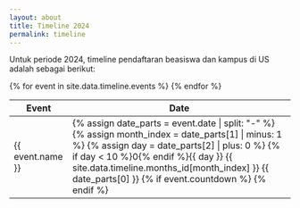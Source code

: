```yaml
---
layout: about
title: Timeline 2024
permalink: timeline
---
```


Untuk periode 2024, timeline pendaftaran beasiswa dan kampus di US adalah sebagai berikut:

<div class="col-md-12">
    <table class="table">
        <thead>
            <tr>
                <th class="event-column">Event</th>
                <th class="date-column">Date</th>
            </tr>
        </thead>
        <tbody>
        {% for event in site.data.timeline.events %}
            <tr>
                <td>{{ event.name }}</td>
                <td>
                    {% assign date_parts = event.date | split: "-" %}
                    {% assign month_index = date_parts[1] | minus: 1 %}
                    {% assign day = date_parts[2] | plus: 0 %}
                    {% if day < 10 %}0{% endif %}{{ day }} {{ site.data.timeline.months_id[month_index] }} {{ date_parts[0] }}
                    {% if event.countdown %}
                        <span class="badge" id="countdown{{ forloop.index }}"></span>
                    {% endif %}
                </td>
            </tr>
        {% endfor %}
        </tbody>
    </table>
</div>

